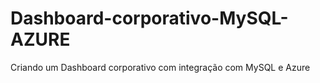 # Dashboard-corporativo-MySQL-AZURE
 Criando um Dashboard corporativo com integração com MySQL e Azure
